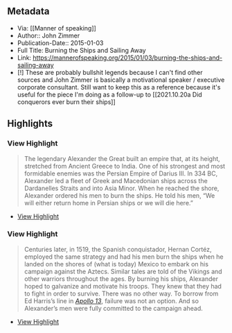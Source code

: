 ## Metadata
- Via: [[Manner of speaking]]
- Author:: John Zimmer
- Publication-Date:: 2015-01-03
- Full Title: Burning the Ships and Sailing Away
- Link: https://mannerofspeaking.org/2015/01/03/burning-the-ships-and-sailing-away
- [!] These are probably bullshit legends because I can't find other sources and John Zimmer is basically a motivational speaker / executive corporate consultant. Still want to keep this as a reference because it's useful for the piece I'm doing as a follow-up to [[2021.10.20a Did conquerors ever burn their ships]]

## Highlights

###  View Highlight

> The legendary Alexander the Great built an empire that, at its height, stretched from Ancient Greece to India. One of his strongest and most formidable enemies was the Persian Empire of Darius III. In 334 BC, Alexander led a fleet of Greek and Macedonian ships across the Dardanelles Straits and into Asia Minor. When he reached the shore, Alexander ordered his men to burn the ships. He told his men, “We will either return home in Persian ships or we will die here.”

 * [View Highlight](https://read.readwise.io/read/01fgn4td6mjb78kjpye5z7p61f)

###  View Highlight

> Centuries later, in 1519, the Spanish conquistador, Hernan Cortéz, employed the same strategy and had his men burn the ships when he landed on the shores of (what is today) Mexico to embark on his campaign against the Aztecs. Similar tales are told of the Vikings and other warriors throughout the ages.
> By burning his ships, Alexander hoped to galvanize and motivate his troops. They knew that they had to fight in order to survive. There was no other way. To borrow from Ed Harris’s line in *[Apollo 13](https://mannerofspeaking.org/2012/09/24/when-things-go-wrong-ten-presentation-lessons-from-apollo-13/)*, failure was not an option. And so Alexander’s men were fully committed to the campaign ahead.

 * [View Highlight](https://read.readwise.io/read/01fgn4tk6fp948vhntsr51eztg)
